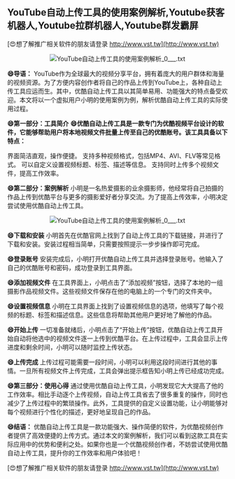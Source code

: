 ## **YouTube自动上传工具的使用案例解析,Youtube获客机器人,Youtube拉群机器人,Youtube群发霸屏**

[😍想了解推广相关软件的朋友请登录 http://www.vst.tw](http://www.vst.tw)

 <center><img src="https://vst.tw/MP4/tuiguang/png/4.png" alt="YouTube自动上传工具的使用案例解析_0___.txt"></center>

**😄导语：**
YouTube作为全球最大的视频分享平台，拥有着庞大的用户群体和海量的视频资源。为了方便内容创作者将自己的作品上传到YouTube上，各种自动上传工具应运而生。其中，优酷自动上传工具以其简单易用、功能强大的特点备受欢迎。本文将以一个虚拟用户小明的使用案例为例，解析优酷自动上传工具的实际使用过程。

**😄第一部分：工具简介**
**😄优酷自动上传工具是一款专门为优酷视频平台设计的软件，它能够帮助用户将本地视频文件批量上传至自己的优酷账号。该工具具备以下特点：**

界面简洁直观，操作便捷。
支持多种视频格式，包括MP4、AVI、FLV等常见格式。
可以自定义设置视频标题、标签、描述等信息。
支持同时上传多个视频文件，提高工作效率。

**😄第二部分：案例解析**
小明是一名热爱摄影的业余摄影师，他经常将自己拍摄的作品上传到优酷平台与更多的摄影爱好者分享交流。为了提高上传效率，小明决定尝试使用优酷自动上传工具。

 <center><img src="https://vst.tw/MP4/tuiguang/png/7.png" alt="YouTube自动上传工具的使用案例解析_0___.txt"></center>

**😄下载和安装**
小明首先在优酷官网上找到了自动上传工具的下载链接，并进行了下载和安装。安装过程相当简单，只需要按照提示一步步操作即可完成。

**😄登录账号**
安装完成后，小明打开优酷自动上传工具并选择登录账号。他输入了自己的优酷账号和密码，成功登录到工具界面。

**😄添加视频文件**
在工具界面上，小明点击了“添加视频”按钮，选择了本地的一组摄影作品视频文件。这些视频文件保存在他的电脑上的一个专门的文件夹中。

**😄设置视频信息**
小明在工具界面上找到了设置视频信息的选项，他填写了每个视频的标题、标签和描述信息。这些信息将帮助其他用户更好地了解他的作品。

**😄开始上传**
一切准备就绪后，小明点击了“开始上传”按钮，优酷自动上传工具开始自动将他选中的视频文件逐一上传到优酷平台。在上传过程中，工具会显示上传进度和剩余时间，小明可以随时监控上传状态。

**😄上传完成**
上传过程可能需要一段时间，小明可以利用这段时间进行其他的事情。一旦所有视频文件上传完成，工具会弹出提示框告知小明上传已经成功完成。

**😄第三部分：使用心得**
通过使用优酷自动上传工具，小明发现它大大提高了他的工作效率。相比手动逐个上传视频，自动上传工具省去了很多重复的操作，同时也减少了上传过程中的繁琐操作。此外，工具提供的自定义设置功能，让小明能够对每个视频进行个性化的描述，更好地呈现自己的作品。

**😄结语：**
优酷自动上传工具是一款功能强大、操作简便的软件，为优酷视频创作者提供了高效便捷的上传方式。通过本文的案例解析，我们可以看到这款工具在实际应用中的优势和便利之处。如果你也是一个优酷视频创作者，不妨尝试使用优酷自动上传工具，提升你的工作效率和用户体验吧！

[😍想了解推广相关软件的朋友请登录 http://www.vst.tw](http://www.vst.tw)



